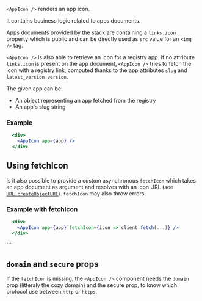 `<AppIcon />` renders an app icon.

It contains business logic related to apps documents.

Apps documents provided by the stack are containing a `links.icon` property which is public and can be directly used as `src` value for an `<img />` tag.

`<AppIcon />` is also able to retrieve an icon for a registry app. If no attribute `links.icon` is present on the app document, `<AppIcon />` tries to fetch the icon with a registry link, computed thanks to the app attributes `slug` and `latest_version.version`.

The given app can be:

* An object representing an app fetched from the registry
* An app's slug string

### Example

```jsx static
  <div>
    <AppIcon app={app} />
  </div>
```

## Using fetchIcon
Is it also possible to provide a custom asynchronous `fetchIcon` which takes an app document as argument and resolves with an icon URL (see [`URL.createObjectURL`](https://developer.mozilla.org/en/docs/Web/API/URL/createObjectURL)). `fetchIcon` may also throw errors.

### Example with fetchIcon

```jsx static
  <div>
    <AppIcon app={app} fetchIcon={icon => client.fetch(...)} />
  </div>
```
  </div>
```

## `domain` and `secure` props
If the `fetchIcon` is missing, the `<AppIcon />` component needs the `domain` prop (litteraly the cozy domain) and the secure prop, to know which protocol use between `http` or `https`.
